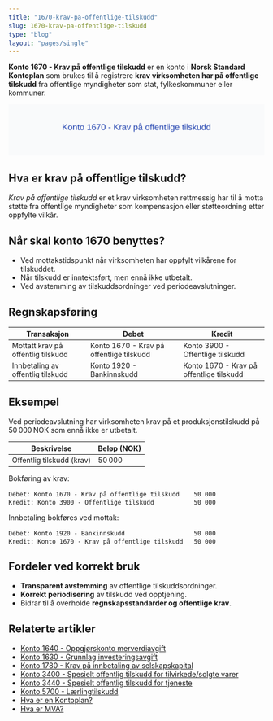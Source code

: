 ```yaml
---
title: "1670-krav-pa-offentlige-tilskudd"
slug: 1670-krav-pa-offentlige-tilskudd
type: "blog"
layout: "pages/single"
---
```


**Konto 1670 - Krav på offentlige tilskudd** er en konto i **Norsk Standard Kontoplan** som brukes til å registrere **krav virksomheten har på offentlige tilskudd** fra offentlige myndigheter som stat, fylkeskommuner eller kommuner.

![Illustrasjon av konto 1670 Krav på offentlige tilskudd](1670-krav-pa-offentlige-tilskudd-image.svg)

## Hva er krav på offentlige tilskudd?

*Krav på offentlige tilskudd* er et krav virksomheten rettmessig har til å motta støtte fra offentlige myndigheter som kompensasjon eller støtteordning etter oppfylte vilkår.

## Når skal konto 1670 benyttes?

* Ved mottakstidspunkt når virksomheten har oppfylt vilkårene for tilskuddet.
* Når tilskudd er inntektsført, men ennå ikke utbetalt.
* Ved avstemming av tilskuddsordninger ved periodeavslutninger.

## Regnskapsføring

| Transaksjon                              | Debet                                   | Kredit                                 |
|------------------------------------------|-----------------------------------------|----------------------------------------|
| Mottatt krav på offentlig tilskudd       | Konto 1670 - Krav på offentlige tilskudd| Konto 3900 - Offentlige tilskudd       |
| Innbetaling av offentlig tilskudd        | Konto 1920 - Bankinnskudd               | Konto 1670 - Krav på offentlige tilskudd|

## Eksempel

Ved periodeavslutning har virksomheten krav på et produksjonstilskudd på 50 000 NOK som ennå ikke er utbetalt.

| Beskrivelse                | Beløp (NOK) |
|----------------------------|-------------|
| Offentlig tilskudd (krav)  | 50 000      |

Bokføring av krav:

```plaintext
Debet: Konto 1670 - Krav på offentlige tilskudd    50 000
Kredit: Konto 3900 - Offentlige tilskudd           50 000
```

Innbetaling bokføres ved mottak:

```plaintext
Debet: Konto 1920 - Bankinnskudd                   50 000
Kredit: Konto 1670 - Krav på offentlige tilskudd   50 000
```

## Fordeler ved korrekt bruk

* **Transparent avstemming** av offentlige tilskuddsordninger.
* **Korrekt periodisering** av tilskudd ved opptjening.
* Bidrar til å overholde **regnskapsstandarder og offentlige krav**.

## Relaterte artikler

* [Konto 1640 - Oppgjørskonto merverdiavgift](/blogs/kontoplan/1640-oppgjorskonto-merverdiavgift "Konto 1640 - Oppgjørskonto merverdiavgift")
* [Konto 1630 - Grunnlag investeringsavgift](/blogs/kontoplan/1630-grunnlag-investeringsavgift "Konto 1630 - Grunnlag investeringsavgift")
* [Konto 1780 - Krav på innbetaling av selskapskapital](/blogs/kontoplan/1780-krav-pa-innbetaling-av-selskapskapital "Konto 1780 - Krav på innbetaling av selskapskapital: Regnskapsføring av krav på innbetaling av selskapskapital")
* [Konto 3400 - Spesielt offentlig tilskudd for tilvirkede/solgte varer](/blogs/kontoplan/3400-spesielt-offentlig-tilskudd-for-tilv-solgte-varer "Konto 3400 - Spesielt offentlig tilskudd for tilvirkede/solgte varer")
* [Konto 3440 - Spesielt offentlig tilskudd for tjeneste](/blogs/kontoplan/3440-spesielt-offentlig-tilskudd-for-tjeneste "Konto 3440 - Spesielt offentlig tilskudd for tjeneste")
* [Konto 5700 - Lærlingtilskudd](/blogs/kontoplan/5700-laerlingtilskudd "Konto 5700 - Lærlingtilskudd: Regnskapsføring av lærlingtilskudd")
* [Hva er en Kontoplan?](/blogs/regnskap/hva-er-kontoplan "Hva er en Kontoplan? Komplett Guide til Kontoplaner i Norsk Regnskap")
* [Hva er MVA?](/blogs/regnskap/hva-er-moms-mva "Hva er MVA? MVA-regnskapsføring og merverdiavgift")
